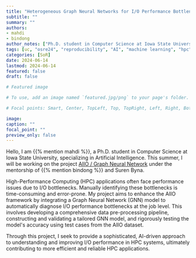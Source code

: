 ```yaml
---
title: "Heterogeneous Graph Neural Networks for I/O Performance Bottleneck Diagnosis"
subtitle: ""
summary: ""
authors: 
- mahdi
- bindong
author_notes: ["Ph.D. student in Computer Science at Iowa State University"]
tags: [uc, "osre24", "reproducibility", "AI", "machine learning", "hpc", "I/O"]
categories: [SoR]
date: 2024-06-14
lastmod: 2024-06-14
featured: false
draft: false

# Featured image

# To use, add an image named `featured.jpg/png` to your page's folder.

# Focal points: Smart, Center, TopLeft, Top, TopRight, Left, Right, BottomLeft, Bottom, BottomRight.

image:
caption: ""
focal_point: ""
preview_only: false
---
```


Hello, I am {{% mention mahdi %}}, a Ph.D. student in Computer Science at Iowa State University, specializing in Artificial Intelligence. This summer, I will be working on the project [AIIO / Graph Neural Network](/project/osre24/lbl/aiio/) under the mentorship of {{% mention bindong %}} and Suren Byna.

High-Performance Computing (HPC) applications often face performance issues due to I/O bottlenecks. Manually identifying these bottlenecks is time-consuming and error-prone. My project aims to enhance the AIIO framework by integrating a Graph Neural Network (GNN) model to automatically diagnose I/O performance bottlenecks at the job level. This involves developing a comprehensive data pre-processing pipeline, constructing and validating a tailored GNN model, and rigorously testing the model's accuracy using test cases from the AIIO dataset.

Through this project, I seek to provide a sophisticated, AI-driven approach to understanding and improving I/O performance in HPC systems, ultimately contributing to more efficient and reliable HPC applications.


